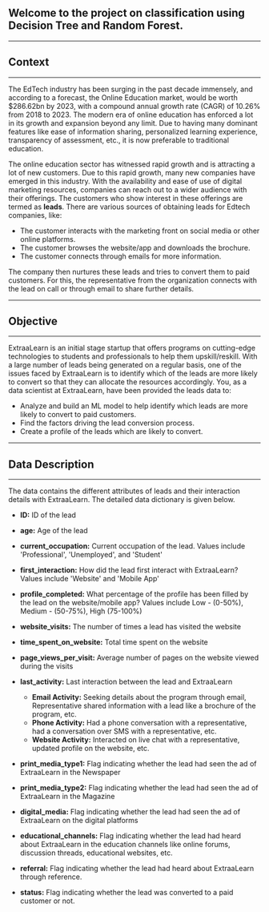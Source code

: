

## Welcome to the project on classification using Decision Tree and Random Forest.

--------------------------------
## **Context** 
-------------------------------

The EdTech industry has been surging in the past decade immensely, and according to a forecast, the Online Education market, would be worth $286.62bn by 2023, with a compound annual growth rate (CAGR) of 10.26% from 2018 to 2023. The modern era of online education has enforced a lot in its growth and expansion beyond any limit. Due to having many dominant features like ease of information sharing, personalized learning experience, transparency of assessment, etc., it is now preferable to traditional education. 

The online education sector has witnessed rapid growth and is attracting a lot of new customers. Due to this rapid growth, many new companies have emerged in this industry. With the availability and ease of use of digital marketing resources, companies can reach out to a wider audience with their offerings. The customers who show interest in these offerings are termed as **leads**. There are various sources of obtaining leads for Edtech companies, like:

* The customer interacts with the marketing front on social media or other online platforms. 
* The customer browses the website/app and downloads the brochure.
* The customer connects through emails for more information.

The company then nurtures these leads and tries to convert them to paid customers. For this, the representative from the organization connects with the lead on call or through email to share further details.


----------------------------
## **Objective**
-----------------------------


ExtraaLearn is an initial stage startup that offers programs on cutting-edge technologies to students and professionals to help them upskill/reskill. With a large number of leads being generated on a regular basis, one of the issues faced by ExtraaLearn is to identify which of the leads are more likely to convert so that they can allocate the resources accordingly. You, as a data scientist at ExtraaLearn, have been provided the leads data to:
* Analyze and build an ML model to help identify which leads are more likely to convert to paid customers. 
* Find the factors driving the lead conversion process.
* Create a profile of the leads which are likely to convert.


--------------------------
## **Data Description**
--------------------------

The data contains the different attributes of leads and their interaction details with ExtraaLearn. The detailed data dictionary is given below.

* **ID:** ID of the lead
* **age:** Age of the lead
* **current_occupation:** Current occupation of the lead. Values include 'Professional', 'Unemployed', and 'Student'
* **first_interaction:** How did the lead first interact with ExtraaLearn? Values include 'Website' and 'Mobile App'
* **profile_completed:** What percentage of the profile has been filled by the lead on the website/mobile app? Values include Low - (0-50%), Medium - (50-75%), High (75-100%)
* **website_visits:** The number of times a lead has visited the website
* **time_spent_on_website:** Total time spent on the website
* **page_views_per_visit:** Average number of pages on the website viewed during the visits
* **last_activity:** Last interaction between the lead and ExtraaLearn 
    * **Email Activity:** Seeking details about the program through email, Representative shared information with a lead like a brochure of the program, etc.
    * **Phone Activity:** Had a phone conversation with a representative, had a conversation over SMS with a representative, etc.
    * **Website Activity:** Interacted on live chat with a representative, updated profile on the website, etc.

* **print_media_type1:** Flag indicating whether the lead had seen the ad of ExtraaLearn in the Newspaper
* **print_media_type2:** Flag indicating whether the lead had seen the ad of ExtraaLearn in the Magazine
* **digital_media:** Flag indicating whether the lead had seen the ad of ExtraaLearn on the digital platforms
* **educational_channels:** Flag indicating whether the lead had heard about ExtraaLearn in the education channels like online forums, discussion threads, educational websites, etc.
* **referral:** Flag indicating whether the lead had heard about ExtraaLearn through reference.
* **status:** Flag indicating whether the lead was converted to a paid customer or not.
